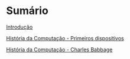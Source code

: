# Sumário 
[Introdução](https://github.com/Marquezbertin/questionario/blob/mestre/Guia%20da%20Quest%C3%B5es/Capitulos/Exercicios%20resolvidos%20-%20Introdu%C3%A7%C3%A3o.md)


[História da Computação - Primeiros dispositivos](https://github.com/Marquezbertin/questionario/blob/mestre/Guia%20da%20Quest%C3%B5es/Capitulos/Hist%C3%B3ria%20da%20Computa%C3%A7%C3%A3o%20-%20Primeiros%20Dispositivos.md)


[História da Computação - Charles Babbage](https://github.com/Marquezbertin/questionario/blob/mestre/Guia%20da%20Quest%C3%B5es/Capitulos/Hist%C3%B3ria%20da%20Computa%C3%A7%C3%A3o%20-%20Primeiros%20Dispositivos.md)
